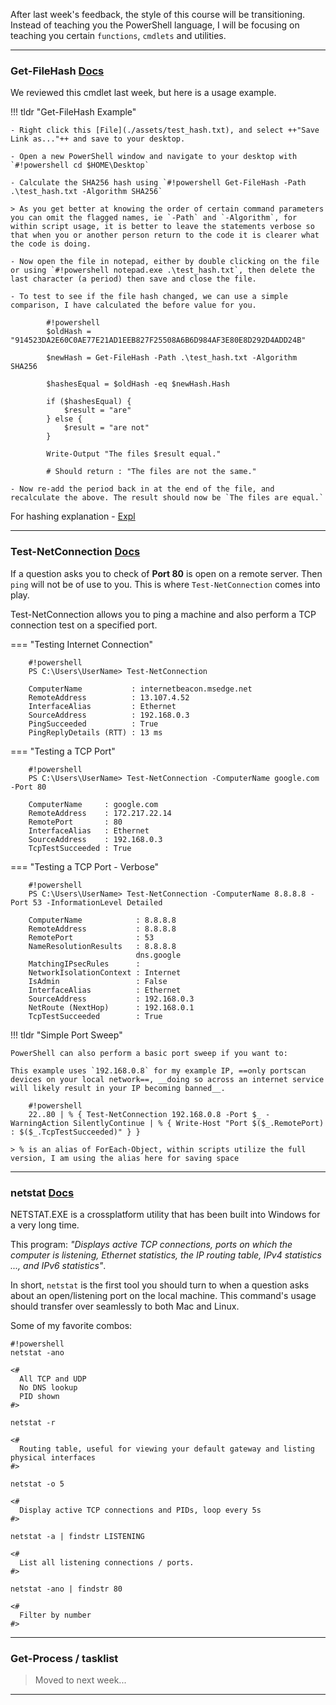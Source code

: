 After last week's feedback, the style of this course will be transitioning. Instead of teaching you the PowerShell language, I will be focusing on teaching you certain `functions`, `cmdlets` and utilities.

---

### Get-FileHash [Docs](https://docs.microsoft.com/en-us/powershell/module/microsoft.powershell.utility/get-filehash?view=powershell-7)

We reviewed this cmdlet last week, but here is a usage example.

!!! tldr "Get-FileHash Example"

    - Right click this [File](./assets/test_hash.txt), and select ++"Save Link as..."++ and save to your desktop.

    - Open a new PowerShell window and navigate to your desktop with `#!powershell cd $HOME\Desktop`

    - Calculate the SHA256 hash using `#!powershell Get-FileHash -Path .\test_hash.txt -Algorithm SHA256`

    > As you get better at knowing the order of certain command parameters you can omit the flagged names, ie `-Path` and `-Algorithm`, for within script usage, it is better to leave the statements verbose so that when you or another person return to the code it is clearer what the code is doing.

    - Now open the file in notepad, either by double clicking on the file or using `#!powershell notepad.exe .\test_hash.txt`, then delete the last character (a period) then save and close the file.

    - To test to see if the file hash changed, we can use a simple comparison, I have calculated the before value for you.

            #!powershell
            $oldHash = "914523DA2E60C0AE77E21AD1EEB827F25508A6B6D984AF3E80E8D292D4ADD24B"

            $newHash = Get-FileHash -Path .\test_hash.txt -Algorithm SHA256

            $hashesEqual = $oldHash -eq $newHash.Hash

            if ($hashesEqual) {
                $result = "are"
            } else {
                $result = "are not"
            }

            Write-Output "The files $result equal."

            # Should return : "The files are not the same."

    - Now re-add the period back in at the end of the file, and recalculate the above. The result should now be `The files are equal.`

For hashing explanation - [Expl](https://www.sentinelone.com/blog/what-is-hash-how-does-it-work/)

---

### Test-NetConnection [Docs](https://docs.microsoft.com/en-us/powershell/module/nettcpip/test-netconnection?view=win10-ps)

If a question asks you to check of **Port 80** is open on a remote server. Then `ping` will not be of use to you. This is where `Test-NetConnection` comes into play.

Test-NetConnection allows you to ping a machine and also perform a TCP connection test on a specified port.

=== "Testing Internet Connection"

        #!powershell
        PS C:\Users\UserName> Test-NetConnection

        ComputerName           : internetbeacon.msedge.net
        RemoteAddress          : 13.107.4.52
        InterfaceAlias         : Ethernet
        SourceAddress          : 192.168.0.3
        PingSucceeded          : True
        PingReplyDetails (RTT) : 13 ms

=== "Testing a TCP Port"

        #!powershell
        PS C:\Users\UserName> Test-NetConnection -ComputerName google.com -Port 80

        ComputerName     : google.com
        RemoteAddress    : 172.217.22.14
        RemotePort       : 80
        InterfaceAlias   : Ethernet
        SourceAddress    : 192.168.0.3
        TcpTestSucceeded : True

=== "Testing a TCP Port - Verbose"

        #!powershell
        PS C:\Users\UserName> Test-NetConnection -ComputerName 8.8.8.8 -Port 53 -InformationLevel Detailed

        ComputerName            : 8.8.8.8
        RemoteAddress           : 8.8.8.8
        RemotePort              : 53
        NameResolutionResults   : 8.8.8.8
                                dns.google
        MatchingIPsecRules      :
        NetworkIsolationContext : Internet
        IsAdmin                 : False
        InterfaceAlias          : Ethernet
        SourceAddress           : 192.168.0.3
        NetRoute (NextHop)      : 192.168.0.1
        TcpTestSucceeded        : True

!!! tldr "Simple Port Sweep"

    PowerShell can also perform a basic port sweep if you want to:

    This example uses `192.168.0.8` for my example IP, ==only portscan devices on your local network==, __doing so across an internet service will likely result in your IP becoming banned__.

        #!powershell
        22..80 | % { Test-NetConnection 192.168.0.8 -Port $_ -WarningAction SilentlyContinue | % { Write-Host "Port $($_.RemotePort) : $($_.TcpTestSucceeded)" } }

    > % is an alias of ForEach-Object, within scripts utilize the full version, I am using the alias here for saving space

---

### netstat [Docs](https://docs.microsoft.com/en-us/windows-server/administration/windows-commands/netstat)

NETSTAT.EXE is a crossplatform utility that has been built into Windows for a very long time.

This program: _"Displays active TCP connections, ports on which the computer is listening, Ethernet statistics, the IP routing table, IPv4 statistics ..., and IPv6 statistics"_.

In short, `netstat` is the first tool you should turn to when a question asks about an open/listening port on the local machine. This command's usage should transfer over seamlessly to both Mac and Linux.

Some of my favorite combos:

```
#!powershell
netstat -ano

<#
  All TCP and UDP
  No DNS lookup
  PID shown
#>

netstat -r

<#
  Routing table, useful for viewing your default gateway and listing physical interfaces
#>

netstat -o 5

<#
  Display active TCP connections and PIDs, loop every 5s
#>

netstat -a | findstr LISTENING

<#
  List all listening connections / ports.
#>

netstat -ano | findstr 80

<#
  Filter by number
#>

```

---

### Get-Process / tasklist

> Moved to next week...

---
